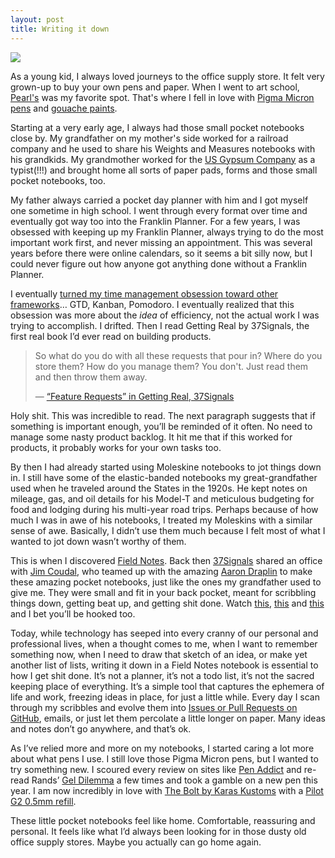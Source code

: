 ```yaml
---
layout: post
title: Writing it down
---
```


![](https://f.cloud.github.com/assets/4590/1701820/dcfd905c-6070-11e3-94f9-9bfce773f0c6.JPG)

As a young kid, I always loved journeys to the office supply store. It felt very grown-up to buy your own pens and paper.  When I went to art school, [Pearl's](http://www.pearlpaint.com/) was my favorite spot. That's where I fell in love with [Pigma Micron pens](http://www.pearlpaint.com/shop-Pigma-Micron-Pen_5919_5931.html) and [gouache paints](http://www.pearlpaint.com/shop-Winsor-&-Newton-Designer-Gouache_8994_8893.html).

Starting at a very early age, I always had those small pocket notebooks close by. My grandfather on my mother's side worked for a railroad company and he used to share his Weights and Measures notebooks with his grandkids. My grandmother worked for the [US Gypsum Company](http://en.wikipedia.org/wiki/USG_Corporation) as a typist(!!!) and brought home all sorts of paper pads, forms and  those small pocket notebooks, too.

My father always carried a pocket day planner with him and I got myself one sometime in high school. I went through every format over time and eventually got way too into the Franklin Planner. For a few years, I was obsessed with keeping up my Franklin Planner, always trying to do the most important work first, and never missing an appointment. This was several years before there were online calendars, so it seems a bit silly now, but I could never figure out how anyone got anything done without a Franklin Planner.

I eventually [turned my time management obsession toward other frameworks](http://emphaticsolutions.com/2011/07/01/the-ultimate-productivity-hack-having-kids.html)… GTD, Kanban, Pomodoro. I eventually realized that this obsession was more about the _idea_ of efficiency, not the actual work I was trying to accomplish. I drifted. Then I read Getting Real by 37Signals, the first real book I’d ever read on building products. 

> So what do you do with all these requests that pour in? Where do you store them? How do you manage them? You don't. Just read them and then throw them away.
>
> &mdash; [“Feature Requests” in Getting Real, 37Signals](http://gettingreal.37signals.com/ch05_Forget_Feature_Requests.php)

Holy shit. This was incredible to read. The next paragraph suggests that if something is important enough, you’ll be reminded of it often. No need to manage some nasty product backlog. It hit me that if this worked for products, it probably works for your own tasks too.

By then I had already started using Moleskine notebooks to jot things down in. I still have some of the elastic-banded notebooks my great-grandfather used when he traveled around the States in the 1920s. He kept notes on mileage, gas, and oil details for his Model-T and meticulous budgeting for food and lodging during his multi-year road trips. Perhaps because of how much I was in awe of his notebooks, I treated my Moleskins with a similar sense of awe. Basically, I didn’t use them much because I felt most of what I wanted to jot down wasn’t worthy of them.

This is when I discovered [Field Notes](http://fieldnotesbrand.com/). Back then [37Signals](http://37signals.com/) shared an office with [Jim Coudal](http://coudal.com/), who teamed up with the amazing [Aaron Draplin](http://draplin.com/) to make these amazing pocket notebooks, just like the ones my grandfather used to give me. They were small and fit in your back pocket, meant for scribbling things down, getting beat up, and getting shit done. Watch [this](https://vimeo.com/47178197), [this](https://vimeo.com/17567585) and [this](https://vimeo.com/75224994) and I bet you’ll be hooked too.

Today, while technology has seeped into every cranny of our personal and professional lives, when a thought comes to me, when I want to remember something now, when I need to draw that sketch of an idea, or make yet another list of lists, writing it down in a Field Notes notebook is essential to how I get shit done. It’s not a planner, it’s not a todo list, it’s not the sacred keeping place of everything. It’s a simple tool that captures the ephemera of life and work, freezing ideas in place, for just a little while. Every day I scan through my scribbles and evolve them into [Issues or Pull Requests on GitHub](https://github.com/features), emails, or just let them percolate a little longer on paper. Many ideas and notes don’t go anywhere, and that’s ok.

As I’ve relied more and more on my notebooks, I started caring a lot more about  what pens I use. I still love those Pigma Micron pens, but I wanted to try something new. I scoured every review on sites like [Pen Addict](http://penaddict.com/)  and re-read Rands’ [Gel Dilemma](http://randsinrepose.com/archives/the-gel-dilemma/) a few times and took a gamble on a new pen this year. I am now incredibly in love with [The Bolt by Karas Kustoms](http://karaskustoms.com/pens/the-bolt-357.html) with a [Pilot G2 0.5mm refill](http://www.jetpens.com/Pilot-G-2-Gel-Ink-Pen-Refill-0.5-mm-Black-Pack-of-2/pd/1381).

These little pocket notebooks feel like home. Comfortable, reassuring and personal. It feels like what I’d always been looking for in those dusty old office supply stores. Maybe you actually can go home again.



